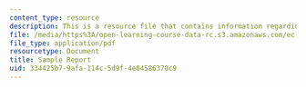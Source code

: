 ```yaml
---
content_type: resource
description: This is a resource file that contains information regarding sample report.
file: /media/https%3A/open-learning-course-data-rc.s3.amazonaws.com/ec-s06-design-for-demining-spring-2007/334425b79afa114c5d9f4e04586370c9_MITEC_S06S07_14sample_repo.pdf
file_type: application/pdf
resourcetype: Document
title: Sample Report
uid: 334425b7-9afa-114c-5d9f-4e04586370c9
---
```

